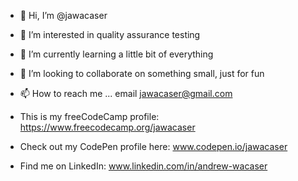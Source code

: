 - 👋 Hi, I’m @jawacaser
- 👀 I’m interested in quality assurance testing
- 🌱 I’m currently learning a little bit of everything
- 💞️ I’m looking to collaborate on something small, just for fun
- 📫 How to reach me ... email jawacaser@gmail.com

- This is my freeCodeCamp profile: https://www.freecodecamp.org/jawacaser
- Check out my CodePen profile here: www.codepen.io/jawacaser
- Find me on LinkedIn: www.linkedin.com/in/andrew-wacaser
<!---
jawacaser/jawacaser is a ✨ special ✨ repository because its `README.md` (this file) appears on your GitHub profile.
You can click the Preview link to take a look at your changes.
--->
